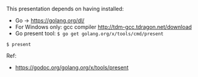 This presentation depends on having installed:
- Go -> https://golang.org/dl/ 
- For Windows only: gcc compiler http://tdm-gcc.tdragon.net/download
- Go present tool: `$ go get golang.org/x/tools/cmd/present`

`$ present`

Ref:
- https://godoc.org/golang.org/x/tools/present
